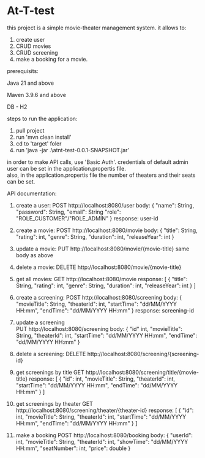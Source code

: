 # At-T-test
this project is a simple movie-theater management system.
it allows to:
1.  create user
2.  CRUD movies
3.  CRUD screening
4.  make a booking for a movie.

prerequisits:

Java 21 and above

Maven 3.9.6 and above

DB - H2

steps to run the application:
1.  pull project
2.  run 'mvn clean install'
3.  cd to 'target' foler
4.  run 'java -jar .\atnt-test-0.0.1-SNAPSHOT.jar'

in order to make API calls, use 'Basic Auth'.
credentials of default admin user can be set in the application.propertis file.  
also, in the application.propertis file the number of theaters and their seats can be set.

API documentation:
1.  create a user:
    POST http://localhost:8080/user
    body:
    {
        "name": String,
        "password": String,
        "email": String
        "role": "ROLE_CUSTOMER"/"ROLE_ADMIN"
    }
    response:  user-id

3.  create a movie:
   POST http://localhost:8080/movie
   body:
   {
    "title": String,
    "rating": int,
    "genre": String,
    "duration": int,
    "releaseYear": int
}

4.  update a movie:
   PUT http://localhost:8080/movie/{movie-title}
   same body as above
5. delete a movie:
   DELETE http://localhost:8080/movie/{movie-title}
6. get all movies:
   GET http://localhost:8080/movie
   response:
   [
     {
       "title": String,
      "rating": int,
      "genre": String,
      "duration": int,
      "releaseYear": int
     }
   ]
 7. create a screening:
    POST http://localhost:8080/screening
    body:
    {
      "movieTitle": String,
      "theaterId": int,
      "startTime": "dd/MM/YYYY HH:mm",
      "endTime": "dd/MM/YYYY HH:mm"
  }
  response: screening-id
8.  update a screening  
    PUT http://localhost:8080/screening
    body:
    {
      "id" int,
      "movieTitle": String,
      "theaterId": int,
      "startTime": "dd/MM/YYYY HH:mm",
      "endTime": "dd/MM/YYYY HH:mm"
  }
9. delete a screening:
   DELETE http://localhost:8080/screening/{screening-id}
10.  get screenings by title
    GET  http://localhost:8080/screening/title/{movie-title}
    response:
    [
    {
        "id": int,
        "movieTitle": String,
        "theaterId": int,
        "startTime": "dd/MM/YYYY HH:mm",
        "endTime": "dd/MM/YYYY HH:mm"
    }
  ]
11. get screenings by theater
    GET  http://localhost:8080/screening/theater/{theater-id}
    response:
    [
    {
        "id": int,
        "movieTitle": String,
        "theaterId": int,
        "startTime": "dd/MM/YYYY HH:mm",
        "endTime": "dd/MM/YYYY HH:mm"
    }
  ]
12.  make a booking
     POST http://localhost:8080/booking
     body:
     {
        "userId": int,
        "movieTitle": String,
        "theaterId": int,
        "showTime": "dd/MM/YYYY HH:mm",
        "seatNumber": int,
        "price": double
    }    
